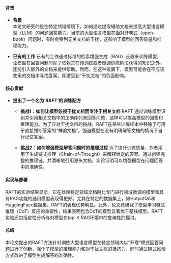 #### 背景
- **背景**       
    本论文研究的是在特定领域情境下，如何通过提取辅助文档来提高大型语言模型（LLM）的问题回答能力。当前的大型语言模型在面对开卷式（open-book）问题时，有时会受到无关文档的干扰，这影响了模型的回答质量和推理能力。

- **已有的工作**
    已有的工作通过标准的检索增强生成（RAG）设置来训练模型，让模型在回答问题时除了依赖其在预训练或者微调训练阶段获得的知识之外，还能引入额外的文档来提供帮助。然而，在这种设置下，模型可能会在不应该使用的文档中寻找答案，即遭受到“干扰文档”的负面影响。

#### 核心贡献
- **提出了一个名为‘RAFT’的训练配方**
    - **挑战1：如何让模型忽视干扰文档而专注于相关文档**
        RAFT 通过训练模型识别并引用相关文档中的正确序列来回答问题，这样可以提高模型的回答和推理能力。为了应对干扰文档的挑战，RAFT在某些训练样本中移除了可用于直接推断答案的“神谕文档”，强迫模型在没有明确解答文档的情况下自行记忆答案。

    - **挑战2：如何增强模型解答问题时的推理过程**
        为了提升训练质量，作者采用了生成链式推理（Chain-of-Thought）来解释给定的答案。通过创建完整的推理链，并清晰地引用源头文档，实验证明可以增强模型在问题回答中的准确性。

#### 实现与部署
RAFT的实验结果显示，它在处理特定领域文档时比专门进行领域微调的模型和具有RAG功能的通用模型表现得更好。尤其在特定的数据集上，如HotpotQA和HuggingFace数据集，RAFT的表现优势明显。此外，论文还研究了模型学习链式推理（CoT）反应的重要性，结果表明包含CoT的模型显著优于基线模型。RAFT实验还包括定性分析与对模型在top-K RAG环境中的鲁棒性的探讨。

#### 总结
本论文提出的RAFT方法针对训练大型语言模型在特定领域内以“开卷”模式回答问题进行了创新，强化了模型的推理能力和对干扰文档的抵抗力，同时通过链式推理方式改进了模型生成解答的准确性。